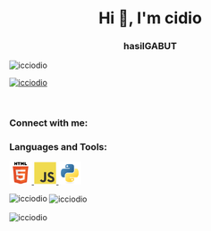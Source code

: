 <h1 align="center">Hi 👋, I'm cidio</h1>
<h3 align="center">hasilGABUT</h3>

<p align="left"> <img src="https://komarev.com/ghpvc/?username=icciodio&label=Profile%20views&color=0e75b6&style=flat" alt="icciodio" /> </p>

<p align="left"> <a href="https://github.com/ryo-ma/github-profile-trophy"><img src="https://github-profile-trophy.vercel.app/?username=icciodio" alt="icciodio" /></a> </p>

<p align="left"> <a href="https://twitter.com/" target="blank"><img src="https://img.shields.io/twitter/follow/?logo=twitter&style=for-the-badge" alt="" /></a> </p>

<h3 align="left">Connect with me:</h3>
<p align="left">
</p>

<h3 align="left">Languages and Tools:</h3>
<p align="left"> <a href="https://www.w3.org/html/" target="_blank" rel="noreferrer"> <img src="https://raw.githubusercontent.com/devicons/devicon/master/icons/html5/html5-original-wordmark.svg" alt="html5" width="40" height="40"/> </a> <a href="https://developer.mozilla.org/en-US/docs/Web/JavaScript" target="_blank" rel="noreferrer"> <img src="https://raw.githubusercontent.com/devicons/devicon/master/icons/javascript/javascript-original.svg" alt="javascript" width="40" height="40"/> </a> <a href="https://www.python.org" target="_blank" rel="noreferrer"> <img src="https://raw.githubusercontent.com/devicons/devicon/master/icons/python/python-original.svg" alt="python" width="40" height="40"/> </a> </p>

<p><img align="left" src="https://github-readme-stats.vercel.app/api/top-langs?username=icciodio&show_icons=true&locale=en&layout=compact" alt="icciodio" /></p>

<p>&nbsp;<img align="center" src="https://github-readme-stats.vercel.app/api?username=icciodio&show_icons=true&locale=en" alt="icciodio" /></p>

<p><img align="center" src="https://github-readme-streak-stats.herokuapp.com/?user=icciodio&" alt="icciodio" /></p>
